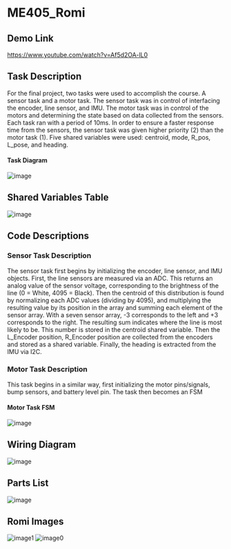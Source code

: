 # ME405_Romi
## Demo Link
https://www.youtube.com/watch?v=Af5d2OA-lL0
## Task Description
For the final project, two tasks were used to accomplish the course. A sensor task and a motor task. The sensor task was in control of interfacing the encoder, line sensor, and IMU. The motor task was in control of the motors and determining the state based on data collected from the sensors. Each task ran with a period of 10ms. In order to ensure a faster response time from the sensors, the sensor task was given higher priority (2) than the motor task (1). Five shared variables were used: centroid, mode, R_pos, L_pose, and heading.
#### Task Diagram
![image](https://github.com/user-attachments/assets/254409aa-eb37-448f-8fd5-a06ac079c9aa)
## Shared Variables Table
![image](https://github.com/user-attachments/assets/7ba4bc43-2b9c-462e-a30d-fc0775dd18af)
## Code Descriptions
### Sensor Task Description
The sensor task first begins by initializing the encoder, line sensor, and IMU objects. First, the line sensors are measured via an ADC. This returns an analog value of the sensor voltage, corresponding to the brightness of the line (0 = White, 4095 = Black). Then the centroid of this distribution is found by normalizing each ADC values (dividing by 4095), and multiplying the resulting value by its position in the array and summing each element of the sensor array. With a seven sensor array, -3 corresponds to the left and +3 corresponds to the right. The resulting sum indicates where the line is most likely to be. This number is stored in the centroid shared variable. Then the L_Encoder position, R_Encoder position are collected from the encoders and stored as a shared variable. Finally, the heading is extracted from the IMU via I2C.
### Motor Task Description
This task begins in a similar way, first initializing the motor pins/signals, bump sensors, and battery level pin. The task then becomes an FSM 
#### Motor Task FSM
![image](https://github.com/user-attachments/assets/4893dd7f-52cb-4422-808b-9b6b2304b2e8)
## Wiring Diagram
![image](https://github.com/user-attachments/assets/09459eef-f5c5-4136-8a6a-c664eb1e672c)
## Parts List
![image](https://github.com/user-attachments/assets/b60b1ccc-fc10-49ac-b510-24000380d65e)
## Romi Images
![image1](https://github.com/user-attachments/assets/4c83a1d7-53ff-4788-8b39-0844754e152d)
![image0](https://github.com/user-attachments/assets/4b948b96-745c-4155-9ff5-fa4173e7f579)
